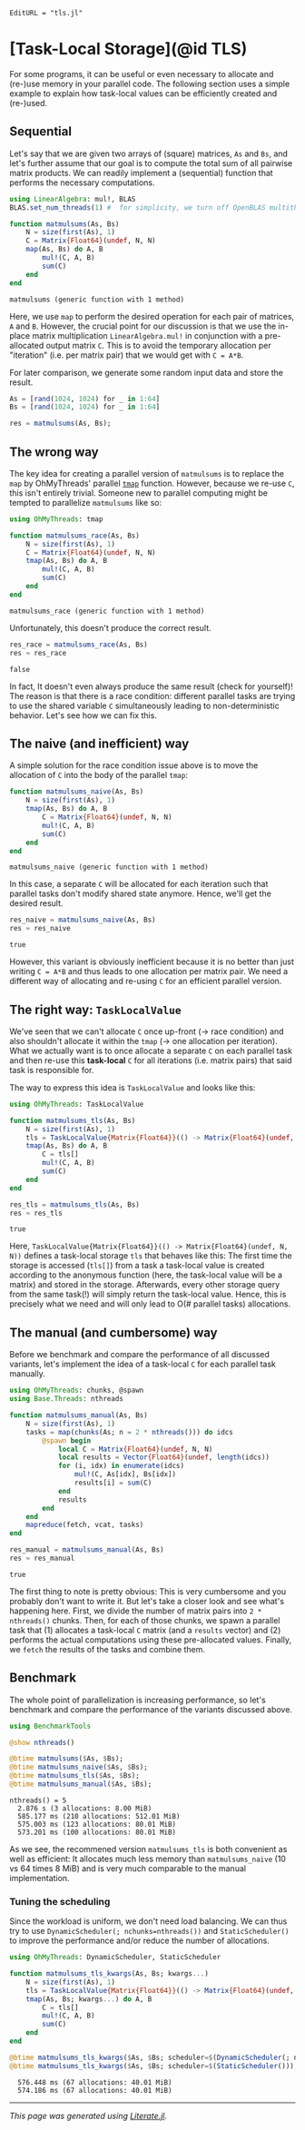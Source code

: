 ```@meta
EditURL = "tls.jl"
```

# [Task-Local Storage](@id TLS)

For some programs, it can be useful or even necessary to allocate and (re-)use memory in
your parallel code. The following section uses a simple example to explain how task-local
values can be efficiently created and (re-)used.

## Sequential

Let's say that we are given two arrays of (square) matrices, `As` and `Bs`, and let's
further assume that our goal is to compute the total sum of all pairwise matrix products.
We can readily implement a (sequential) function that performs the necessary computations.

````julia
using LinearAlgebra: mul!, BLAS
BLAS.set_num_threads(1) #  for simplicity, we turn off OpenBLAS multithreading

function matmulsums(As, Bs)
    N = size(first(As), 1)
    C = Matrix{Float64}(undef, N, N)
    map(As, Bs) do A, B
        mul!(C, A, B)
        sum(C)
    end
end
````

````
matmulsums (generic function with 1 method)
````

Here, we use `map` to perform the desired operation for each pair of matrices,
`A` and `B`. However, the crucial point for our discussion is that we use the in-place
matrix multiplication `LinearAlgebra.mul!` in conjunction with a pre-allocated output
matrix `C`. This is to avoid the temporary allocation per "iteration" (i.e. per matrix
pair) that we would get with `C = A*B`.

For later comparison, we generate some random input data and store the result.

````julia
As = [rand(1024, 1024) for _ in 1:64]
Bs = [rand(1024, 1024) for _ in 1:64]

res = matmulsums(As, Bs);
````

## The wrong way

The key idea for creating a parallel version of `matmulsums` is to replace the `map` by
OhMyThreads' parallel [`tmap`](@ref) function. However, because we re-use `C`, this isn't
entirely trivial. Someone new to parallel computing might be tempted to parallelize
`matmulsums` like so:

````julia
using OhMyThreads: tmap

function matmulsums_race(As, Bs)
    N = size(first(As), 1)
    C = Matrix{Float64}(undef, N, N)
    tmap(As, Bs) do A, B
        mul!(C, A, B)
        sum(C)
    end
end
````

````
matmulsums_race (generic function with 1 method)
````

Unfortunately, this doesn't produce the correct result.

````julia
res_race = matmulsums_race(As, Bs)
res ≈ res_race
````

````
false
````

In fact, It doesn't even always produce the same result (check for yourself)!
The reason is that there is a race condition: different parallel
tasks are trying to use the shared variable `C` simultaneously leading to
non-deterministic behavior. Let's see how we can fix this.

## The naive (and inefficient) way

A simple solution for the race condition issue above is to move the allocation of `C`
into the body of the parallel `tmap`:

````julia
function matmulsums_naive(As, Bs)
    N = size(first(As), 1)
    tmap(As, Bs) do A, B
        C = Matrix{Float64}(undef, N, N)
        mul!(C, A, B)
        sum(C)
    end
end
````

````
matmulsums_naive (generic function with 1 method)
````

In this case, a separate `C` will be allocated for each iteration such that parallel tasks
don't modify shared state anymore. Hence, we'll get the desired result.

````julia
res_naive = matmulsums_naive(As, Bs)
res ≈ res_naive
````

````
true
````

However, this variant is obviously inefficient because it is no better than just writing
`C = A*B` and thus leads to one allocation per matrix pair. We need a different way of
allocating and re-using `C` for an efficient parallel version.

## The right way: `TaskLocalValue`

We've seen that we can't allocate `C` once up-front (→ race condition) and also shouldn't
allocate it within the `tmap` (→ one allocation per iteration). What we actually want is
to once allocate a separate `C` on each parallel task and then re-use this **task-local**
`C` for all iterations (i.e. matrix pairs) that said task is responsible for.

The way to express this idea is `TaskLocalValue` and looks like this:

````julia
using OhMyThreads: TaskLocalValue

function matmulsums_tls(As, Bs)
    N = size(first(As), 1)
    tls = TaskLocalValue{Matrix{Float64}}(() -> Matrix{Float64}(undef, N, N))
    tmap(As, Bs) do A, B
        C = tls[]
        mul!(C, A, B)
        sum(C)
    end
end

res_tls = matmulsums_tls(As, Bs)
res ≈ res_tls
````

````
true
````

Here, `TaskLocalValue{Matrix{Float64}}(() -> Matrix{Float64}(undef, N, N))` defines a
task-local storage `tls` that behaves like this: The first time the storage is accessed
(`tls[]`) from a task a task-local value is created according to the anonymous function
(here, the task-local value will be a matrix) and stored in the storage. Afterwards,
every other storage query from the same task(!) will simply return the task-local value.
Hence, this is precisely what we need and will only lead to O(# parallel tasks)
allocations.

## The manual (and cumbersome) way

Before we benchmark and compare the performance of all discussed variants, let's implement
the idea of a task-local `C` for each parallel task manually.

````julia
using OhMyThreads: chunks, @spawn
using Base.Threads: nthreads

function matmulsums_manual(As, Bs)
    N = size(first(As), 1)
    tasks = map(chunks(As; n = 2 * nthreads())) do idcs
        @spawn begin
            local C = Matrix{Float64}(undef, N, N)
            local results = Vector{Float64}(undef, length(idcs))
            for (i, idx) in enumerate(idcs)
                mul!(C, As[idx], Bs[idx])
                results[i] = sum(C)
            end
            results
        end
    end
    mapreduce(fetch, vcat, tasks)
end

res_manual = matmulsums_manual(As, Bs)
res ≈ res_manual
````

````
true
````

The first thing to note is pretty obvious: This is very cumbersome and you probably don't
want to write it. But let's take a closer look and see what's happening here.
First, we divide the number of matrix pairs into `2 * nthreads()` chunks. Then, for each of
those chunks, we spawn a parallel task that (1) allocates a task-local `C` matrix (and a
`results` vector) and (2) performs the actual computations using these pre-allocated
values. Finally, we `fetch` the results of the tasks and combine them.

## Benchmark

The whole point of parallelization is increasing performance, so let's benchmark and
compare the performance of the variants discussed above.

````julia
using BenchmarkTools

@show nthreads()

@btime matmulsums($As, $Bs);
@btime matmulsums_naive($As, $Bs);
@btime matmulsums_tls($As, $Bs);
@btime matmulsums_manual($As, $Bs);
````

````
nthreads() = 5
  2.876 s (3 allocations: 8.00 MiB)
  585.177 ms (210 allocations: 512.01 MiB)
  575.003 ms (123 allocations: 80.01 MiB)
  573.201 ms (100 allocations: 80.01 MiB)

````

As we see, the recommened version `matmulsums_tls` is both convenient as well as
efficient: It allocates much less memory than `matmulsums_naive` (10 vs 64 times 8 MiB)
and is very much comparable to the manual implementation.

### Tuning the scheduling

Since the workload is uniform, we don't need load balancing. We can thus try to use
`DynamicScheduler(; nchunks=nthreads())` and `StaticScheduler()` to improve the performance
and/or reduce the number of allocations.

````julia
using OhMyThreads: DynamicScheduler, StaticScheduler

function matmulsums_tls_kwargs(As, Bs; kwargs...)
    N = size(first(As), 1)
    tls = TaskLocalValue{Matrix{Float64}}(() -> Matrix{Float64}(undef, N, N))
    tmap(As, Bs; kwargs...) do A, B
        C = tls[]
        mul!(C, A, B)
        sum(C)
    end
end

@btime matmulsums_tls_kwargs($As, $Bs; scheduler=$(DynamicScheduler(; nchunks=nthreads())));
@btime matmulsums_tls_kwargs($As, $Bs; scheduler=$(StaticScheduler()));
````

````
  576.448 ms (67 allocations: 40.01 MiB)
  574.186 ms (67 allocations: 40.01 MiB)

````

---

*This page was generated using [Literate.jl](https://github.com/fredrikekre/Literate.jl).*

